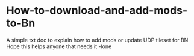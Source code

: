 # How-to-download-and-add-mods-to-Bn
A simple txt doc to explain how to add mods or update UDP tileset for BN
Hope this helps anyone that needs it -lone
